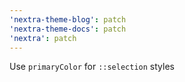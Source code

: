 ```yaml
---
'nextra-theme-blog': patch
'nextra-theme-docs': patch
'nextra': patch
---
```


Use `primaryColor` for `::selection` styles
